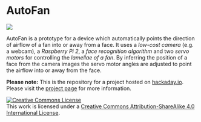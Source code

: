 # AutoFan
![](https://cdn.hackaday.io/images/874361467020583130.png)

AutoFan is a prototype for a device which automatically points the direction of airflow of a fan into or away from a face. It uses a *low-cost camera* (e.g. a webcam), a *Raspberry Pi 2*, a *face recognition algorithm* and two *servo motors* for controlling the *lamellae of a fan*. By inferring the position of a face from the camera images the servo motor angles are adjusted to point the airflow into or away from the face.

**Please note:** This is the repository for a project hosted on [hackaday.io](http://hackaday.io/). Please visit the [project page](https://hackaday.io/project/12384-autofan-automated-air-flow-direction-control) for more information.

<a rel="license" href="http://creativecommons.org/licenses/by-sa/4.0/"><img alt="Creative Commons License" style="border-width:0" src="https://i.creativecommons.org/l/by-sa/4.0/88x31.png" /></a><br />This work is licensed under a <a rel="license" href="http://creativecommons.org/licenses/by-sa/4.0/">Creative Commons Attribution-ShareAlike 4.0 International License</a>.
